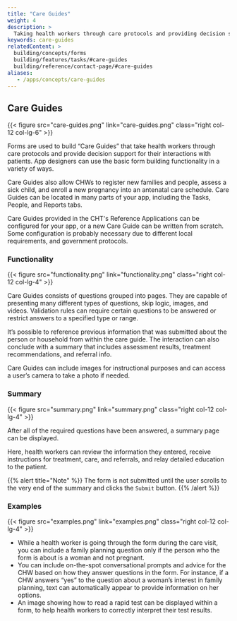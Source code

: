```yaml
---
title: "Care Guides"
weight: 4
description: >
  Taking health workers through care protocols and providing decision support
keywords: care-guides
relatedContent: >
  building/concepts/forms
  building/features/tasks/#care-guides
  building/reference/contact-page/#care-guides
aliases:
   - /apps/concepts/care-guides
---
```


## Care Guides

{{< figure src="care-guides.png" link="care-guides.png" class="right col-12 col-lg-6" >}}

Forms are used to build “Care Guides” that take health workers through care protocols and provide decision support for their interactions with patients. App designers can use the basic form building functionality in a variety of ways. 

Care Guides also allow CHWs to register new families and people, assess a sick child, and enroll a new pregnancy into an antenatal care schedule. Care Guides can be located in many parts of your app, including the Tasks, People, and Reports tabs. 

Care Guides provided in the CHT's Reference Applications can be configured for your app, or a new Care Guide can be written from scratch. Some configuration is probably necessary due to different local requirements, and government protocols.

### Functionality

{{< figure src="functionality.png" link="functionality.png" class="right col-12 col-lg-4" >}}

Care Guides consists of questions grouped into pages. They are capable of presenting many different types of questions, skip logic, images, and videos. Validation rules can require certain questions to be answered or restrict answers to a specified type or range. 

It’s possible to reference previous information that was submitted about the person or household from within the care guide. The interaction can also conclude with a summary that includes assessment results, treatment recommendations, and referral info. 

Care Guides can include images for instructional purposes and can access a user’s camera to take a photo if needed.

### Summary

{{< figure src="summary.png" link="summary.png" class="right col-12 col-lg-4" >}}

After all of the required questions have been answered, a summary page can be displayed. 

Here, health workers can review the information they entered, receive instructions for treatment, care, and referrals, and relay detailed education to the patient.

{{% alert title="Note" %}}
The form is not submitted until the user scrolls to the very end of the summary and clicks the `Submit` button.
{{% /alert %}}

### Examples

{{< figure src="examples.png" link="examples.png" class="right col-12 col-lg-4" >}}

- While a health worker is going through the form during the care visit, you can include a family planning question only if the person who the form is about is a woman and not pregnant.
- You can include on-the-spot conversational prompts and advice for the CHW based on how they answer questions in the form. For instance, if a CHW answers “yes” to the question about a woman’s interest in family planning, text can automatically appear to provide information on her options.
- An image showing how to read a rapid test can be displayed within a form, to help health workers to correctly interpret their test results.
